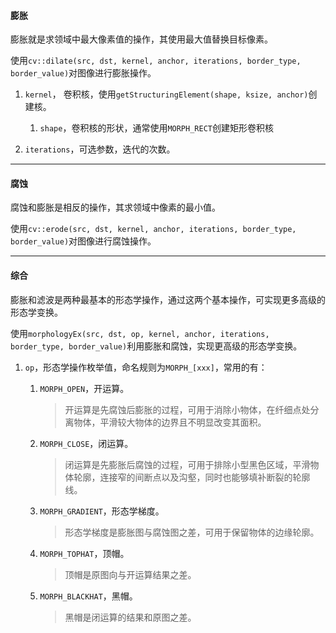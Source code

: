 #### 膨胀

膨胀就是求领域中最大像素值的操作，其使用最大值替换目标像素。

使用`cv::dilate(src, dst, kernel, anchor, iterations, border_type, border_value)`对图像进行膨胀操作。

1. `kernel`， 卷积核，使用`getStructuringElement(shape, ksize, anchor)`创建核。
   1. `shape`，卷积核的形状，通常使用`MORPH_RECT`创建矩形卷积核

2. `iterations`，可选参数，迭代的次数。

---

#### 腐蚀

腐蚀和膨胀是相反的操作，其求领域中像素的最小值。

使用`cv::erode(src, dst, kernel, anchor, iterations, border_type, border_value)`对图像进行腐蚀操作。

---

#### 综合

膨胀和滤波是两种最基本的形态学操作，通过这两个基本操作，可实现更多高级的形态学变换。

使用`morphologyEx(src, dst, op, kernel, anchor, iterations, border_type, border_value)`利用膨胀和腐蚀，实现更高级的形态学变换。

1. `op`，形态学操作枚举值，命名规则为`MORPH_[xxx]`，常用的有：

   1. `MORPH_OPEN`，开运算。

      > 开运算是先腐蚀后膨胀的过程，可用于消除小物体，在纤细点处分离物体，平滑较大物体的边界且不明显改变其面积。

   2. `MORPH_CLOSE`，闭运算。

      > 闭运算是先膨胀后腐蚀的过程，可用于排除小型黑色区域，平滑物体轮廓，连接窄的间断点以及沟壑，同时也能够填补断裂的轮廓线。

   3. `MORPH_GRADIENT`，形态学梯度。

      > 形态学梯度是膨胀图与腐蚀图之差，可用于保留物体的边缘轮廓。

   4. `MORPH_TOPHAT`，顶帽。

      > 顶帽是原图向与开运算结果之差。

   5. `MORPH_BLACKHAT`，黑帽。

      > 黑帽是闭运算的结果和原图之差。
